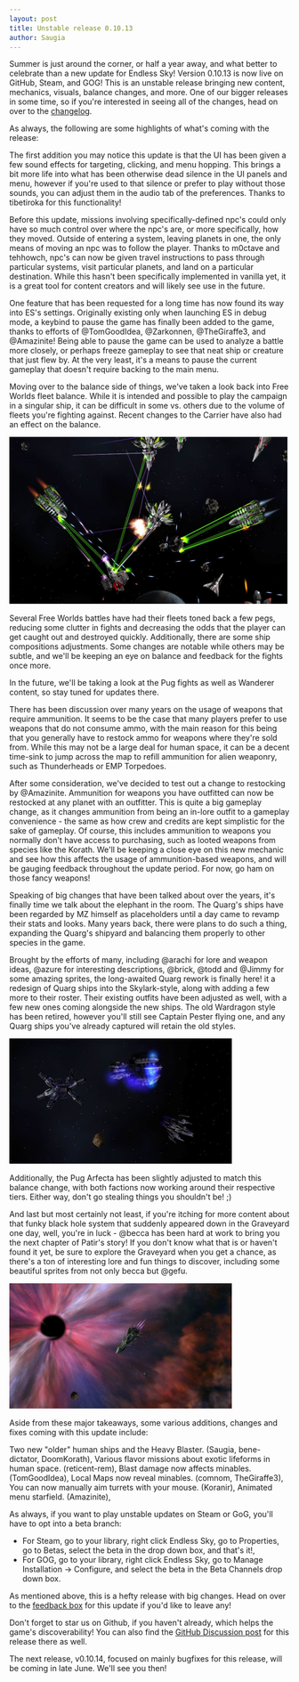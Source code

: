 ```yaml
---
layout: post
title: Unstable release 0.10.13
author: Saugia
---
```


Summer is just around the corner, or half a year away, and what better to celebrate than a new update for Endless Sky! Version 0.10.13 is now live on GitHub, Steam, and GOG! This is an unstable release bringing new content, mechanics, visuals, balance changes, and more. One of our bigger releases in some time, so if you're interested in seeing all of the changes, head on over to the [changelog](https://github.com/endless-sky/endless-sky/blob/master/changelog).

As always, the following are some highlights of what's coming with the release:

The first addition you may notice this update is that the UI has been given a few sound effects for targeting, clicking, and menu hopping. This brings a bit more life into what has been otherwise dead silence in the UI panels and menu, however if you're used to that silence or prefer to play without those sounds, you can adjust them in the audio tab of the preferences. Thanks to tibetiroka for this functionality!

Before this update, missions involving specifically-defined npc's could only have so much control over where the npc's are, or more specifically, how they moved. Outside of entering a system, leaving planets in one, the only means of moving an npc was to follow the player. Thanks to m0ctave and tehhowch, npc's can now be given travel instructions to pass through particular systems, visit particular planets, and land on a particular destination. While this hasn't been specifically implemented in vanilla yet, it is a great tool for content creators and will likely see use in the future.

One feature that has been requested for a long time has now found its way into ES's settings. Originally existing only when launching ES in debug mode, a keybind to pause the game has finally been added to the game, thanks to efforts of @TomGoodIdea, @Zarkonnen, @TheGiraffe3, and @Amazinite! Being able to pause the game can be used to analyze a battle more closely, or perhaps freeze gameplay to see that neat ship or creature that just flew by. At the very least, it's a means to pause the current gameplay that doesn't require backing to the main menu.

Moving over to the balance side of things, we've taken a look back into Free Worlds fleet balance. While it is intended and possible to play the campaign in a singular ship, it can be difficult in some vs. others due to the volume of fleets you're fighting against. Recent changes to the Carrier have also had an effect on the balance.

<img class="centered shadowed" src="/images/blog/v0.10.13/fw.jfif" width="500" height="300" />

Several Free Worlds battles have had their fleets toned back a few pegs, reducing some clutter in fights and decreasing the odds that the player can get caught out and destroyed quickly. Additionally, there are some ship compositions adjustments. Some changes are notable while others may be subtle, and we'll be keeping an eye on balance and feedback for the fights once more.

In the future, we'll be taking a look at the Pug fights as well as Wanderer content, so stay tuned for updates there.

There has been discussion over many years on the usage of weapons that require ammunition. It seems to be the case that many players prefer to use weapons that do not consume ammo, with the main reason for this being that you generally have to restock ammo for weapons where they're sold from. While this may not be a large deal for human space, it can be a decent time-sink to jump across the map to refill ammunition for alien weaponry, such as Thunderheads or EMP Torpedoes.

After some consideration, we've decided to test out a change to restocking by @Amazinite. Ammunition for weapons you have outfitted can now be restocked at any planet with an outfitter. This is quite a big gameplay change, as it changes ammunition from being an in-lore outfit to a gameplay convenience - the same as how crew and credits are kept simplistic for the sake of gameplay. Of course, this includes ammunition to weapons you normally don't have access to purchasing, such as looted weapons from species like the Korath. We'll be keeping a close eye on this new mechanic and see how this affects the usage of ammunition-based weapons, and will be gauging feedback throughout the update period. For now, go ham on those fancy weapons! 

Speaking of big changes that have been talked about over the years, it's finally time we talk about the elephant in the room. The Quarg's ships have been regarded by MZ himself as placeholders until a day came to revamp their stats and looks. Many years back, there were plans to do such a thing, expanding the Quarg's shipyard and balancing them properly to other species in the game.

Brought by the efforts of many, including @arachi for lore and weapon ideas, @azure for interesting descriptions, @brick, @todd and @Jimmy for some amazing sprites, the long-awaited Quarg rework is finally here! it a redesign of Quarg ships into the Skylark-style, along with adding a few more to their roster. Their existing outfits have been adjusted as well, with a few new ones coming alongside the new ships. The old Wardragon style has been retired, however you'll still see Captain Pester flying one, and any Quarg ships you've already captured will retain the old styles.

<img class="centered shadowed" src="/images/blog/v0.10.13/quarg.jfif" width="400" height="225" />

Additionally, the Pug Arfecta has been slightly adjusted to match this balance change, with both factions now working around their respective tiers. Either way, don't go stealing things you shouldn't be! ;) 

And last but most certainly not least, if you're itching for more content about that funky black hole system that suddenly appeared down in the Graveyard one day, well, you're in luck - @becca has been hard at work to bring you the next chapter of Patir's story! If you don't know what that is or haven't found it yet, be sure to explore the Graveyard when you get a chance, as there's a ton of interesting lore and fun things to discover, including some beautiful sprites from not only becca but @gefu. 

<img class="centered shadowed" src="/images/blog/v0.10.13/v0.10.13.jfif" width="400" height="225" />

Aside from these major takeaways, some various additions, changes and fixes coming with this update include:

Two new "older" human ships and the Heavy Blaster. (Saugia, bene-dictator, DoomKorath),
Various flavor missions about exotic lifeforms in human space. (reticent-rem),
Blast damage now affects minables. (TomGoodIdea),
Local Maps now reveal minables. (comnom, TheGiraffe3),
You can now manually aim turrets with your mouse. (Koranir),
Animated menu starfield. (Amazinite),

As always, if you want to play unstable updates on Steam or GoG, you'll have to opt into a beta branch:
- For Steam, go to your library, right click Endless Sky, go to Properties, go to Betas, select the beta in the drop down box, and that's it!,
- For GOG, go to your library, right click Endless Sky, go to Manage Installation -> Configure, and select the beta in the Beta Channels drop down box.

As mentioned above, this is a hefty release with big changes. Head on over to the [feedback box](https://forms.gle/vF7sGCM4h6jfqNdZ9) for this update if you'd like to leave any!

Don't forget to star us on Github, if you haven't already, which helps the game's discoverability! You can also find the [GitHub Discussion post]() for this release there as well.

The next release, v0.10.14, focused on mainly bugfixes for this release, will be coming in late June. We'll see you then!
